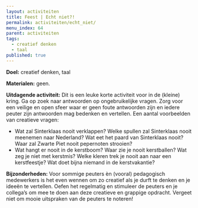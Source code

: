 ```yaml
---
layout: activiteiten
title: Feest | Echt niet?!
permalink: activiteiten/echt_niet/
menu_index: 64
parent: activiteiten
tags:
  - creatief denken
  - taal
published: true
---
```


**Doel:** creatief denken, taal

<p style="margin-top: 10px;"/>

**Materialen:** geen.

<p style="margin-top: 10px;"/>

**Uitdagende activiteit:** Dit is een leuke korte activiteit voor in de (kleine) kring. Ga op zoek naar antwoorden op ongebruikelijke vragen. Zorg voor een veilige en open sfeer waar er geen foute antwoorden zijn en iedere peuter zijn antwoorden mag bedenken en vertellen. Een aantal voorbeelden van creatieve vragen:

-  Wat zal Sinterklaas nooit verklappen? Welke spullen zal Sinterklaas nooit meenemen naar Nederland? Wat eet het paard van Sinterklaas nooit? Waar zal Zwarte Piet nooit pepernoten strooien?
- Wat hangt er nooit in de kerstboom? Waar zie je nooit kerstballen? Wat zeg je niet met kerstmis? Welke kleren trek je nooit aan naar een kerstfeestje? Wat doet bijna niemand in de kerstvakantie?

<p style="margin-top: 10px;"/>

**Bijzonderheden:** Voor sommige peuters èn (vooral) pedagogisch medewerkers is het even wennen om zo creatief als je durft te denken en je ideeën te vertellen. Oefen het regelmatig en stimuleer de peuters en je collega’s om mee te doen aan deze creatieve en grappige opdracht. Vergeet niet om mooie uitspraken van de peuters te noteren!
